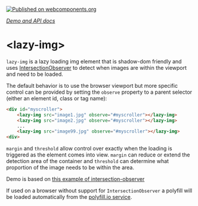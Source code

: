 [![Published on webcomponents.org](https://img.shields.io/badge/webcomponents.org-published-blue.svg)](https://www.webcomponents.org/element/CaptainCodeman/lazy-img)

_[Demo and API docs](http://captaincodeman.github.io/lazy-img/)_

# \<lazy-img\>

`lazy-img` is a lazy loading img element that is shadow-dom friendly
and uses [IntersectionObserver](https://developers.google.com/web/updates/2016/04/intersectionobserver)
to detect when images are within the viewport and need to be loaded.

The default behavior is to use the browser viewport but more specific control
can be provided by setting the `observe` property to a parent selector (either
an element id, class or tag name):

```html
<div id="myscroller">
    <lazy-img src="image1.jpg" observe="#myscroller"></lazy-img>
    <lazy-img src="image2.jpg" observe="#myscroller"></lazy-img>
    ...
    <lazy-img src="image99.jpg" observe="#myscroller"></lazy-img>
<div>
```

`margin` and `threshold`  allow control over exactly when the loading is triggered as the
element comes into view. `margin` can reduce or extend the detection area of the container
and `threshold` can determine what proportion of the image needs to be within the area.

Demo is based on [this example of intersection-observer](https://github.com/wilsonpage/in-sixty/blob/gh-pages/intersection-observer/index.html)

If used on a browser without support for `IntersectionObserver` a polyfill will be
loaded automatically from the [polyfill.io service](https://polyfill.io/v2/docs/).
